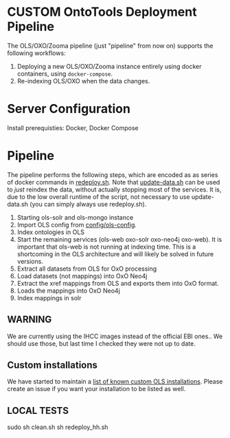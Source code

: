 # CUSTOM OntoTools Deployment Pipeline

The OLS/OXO/Zooma pipeline (just "pipeline" from now on) supports the following workflows:

1. Deploying a new OLS/OXO/Zooma instance entirely using docker containers, using `docker-compose`.
2. Re-indexing OLS/OXO when the data changes.

# Server Configuration

Install prerequisties: Docker, Docker Compose

# Pipeline

The pipeline performs the following steps, which are encoded as as series of docker commands in [redeploy.sh](redeploy.sh). Note that [update-data.sh](update-data.sh) can be used to _just_ reindex the data, without actually stopping most of the services. It is, due to the low overall runtime of the script, not necessary to use update-data.sh (you can simply always use redeploy.sh).

1. Starting ols-solr and ols-mongo instance
2. Import OLS config from [config/ols-config](config/ols-config).
3. Index ontologies in OLS
4. Start the remaining services (ols-web oxo-solr oxo-neo4j oxo-web). It is important that ols-web is not running at indexing time. This is a shortcoming in the OLS architecture and will likely be solved in future versions.
5. Extract all datasets from OLS for OxO processing
6. Load datasets (not mappings) into OxO Neo4j
7. Extract the xref mappings from OLS and exports them into OxO format.
8. Loads the mappings into OxO Neo4j
9. Index mappings in solr

## WARNING

We are currently using the IHCC images instead of the official EBI ones.. We should use those, but last time I checked they were not up to date.

## Custom installations

We have started to maintain a [list of known custom OLS installations](docs/custom_ontotools_users.md). Please create an issue if you want your installation to be listed as well.

## LOCAL TESTS
sudo sh clean.sh
sh redeploy_hh.sh
